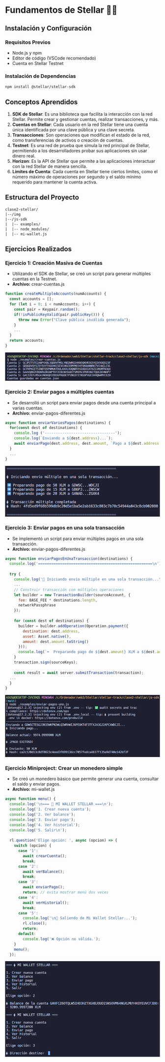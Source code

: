 # Fundamentos de Stellar 🦈💗
## Instalación y Configuración
### Requisitos Previos
- Node.js y npm
- Editor de código (VSCode recomendado)
- Cuenta en Stellar Testnet

### Instalación de Dependencias
```bash
npm install @stellar/stellar-sdk
```

## Conceptos Aprendidos
1. **SDK de Stellar**: Es una biblioteca que facilita la interacción con la red Stellar. Permite crear y gestionar cuentas, realizar transacciones, y más.
2. **Cuentas en Stellar**: Cada usuario en la red Stellar tiene una cuenta única identificada por una clave pública y una clave secreta.
3. **Transacciones**: Son operaciones que modifican el estado de la red, como transferencias de activos o creación de cuentas.
4. **Testnet**: Es una red de prueba que simula la red principal de Stellar, permitiendo a los desarrolladores probar sus aplicaciones sin usar dinero real.
5. **Horizon**: Es la API de Stellar que permite a las aplicaciones interactuar con la red Stellar de manera sencilla.
6. **Límites de Cuenta**: Cada cuenta en Stellar tiene ciertos límites, como el número máximo de operaciones por segundo y el saldo mínimo requerido para mantener la cuenta activa.

## Estructura del Proyecto
```
clase2-stellar/
|--/img
|--/js-sdk
|  |-- examples/
|  |-- node_modules/
|  |-- mi-wallet.js
```

## Ejercicios Realizados

### Ejercicio 1: Creación Masiva de Cuentas
- Utilizando el SDK de Stellar, se creó un script para generar múltiples cuentas en la Testnet.
- **Archivo:** crear-cuentas.js
```javascript
function createMultipleAccounts(numAccounts) {
  const accounts = [];
  for (let i = 0; i < numAccounts; i++) {
    const pair = Keypair.random();
    if(!isPublicKeyValid(pair.publicKey())) {
      throw new Error("Clave pública inválida generada");
    }
    ...
  }
  return accounts;
}
```
![Resultado](./img/crear-cuentas.png)

### Ejercicio 2: Enviar pagos a múltiples cuentas
- Se desarrolló un script para enviar pagos desde una cuenta principal a varias cuentas.
- **Archivo:** enviar-pagos-diferentes.js
```javascript
async function enviarVariosPagos(destinations) {
  for(const dest of destinations) {
    console.log ('--------------------------------');
    console.log(`Enviando a ${dest.address}...`);
    await enviarPago(dest.address, dest.amount, `Pago a ${dest.address.slice(0, 5)}...`);
  }
  ...
}
```
![Resultado](./img/enviar-pagos-diferentes.png)

### Ejercicio 3: Enviar pagos en una sola transacción
- Se implementó un script para enviar múltiples pagos en una sola transacción.
- **Archivo:** enviar-pagos-diferentes.js
```javascript
async function enviarPagosEnUnaTransaccion(destinations) {
  console.log('====================================================\n');

  try {
    console.log('🚀 Iniciando envío múltiple en una sola transacción...\n');
    ...
    // Construir transacción con múltiples operaciones
    let builder = new TransactionBuilder(sourceAccount, {
      fee: BASE_FEE * destinations.length,
      networkPassphrase
    });

    for (const dest of destinations) {
      builder = builder.addOperation(Operation.payment({
        destination: dest.address,
        asset: Asset.native(),
        amount: dest.amount.toString()
      }));
      console.log(`➡️  Preparando pago de ${dest.amount} XLM a ${dest.address.slice(0, 5)}...${dest.address.slice(-5)}`);
    }
    transaction.sign(sourceKeys);

    const result = await server.submitTransaction(transaction);
  ...
  }
}
```
![Resultado](./img/enviar-pagos-uno.png)

### Ejercicio Miniproject: Crear un monedero simple
- Se creó un monedero básico que permite generar una cuenta, consultar el saldo y enviar pagos.
- **Archivo:** mi-wallet.js
```javascript
async function menu() {
  console.log('\n=== 💼 MI WALLET STELLAR ===\n');
  console.log('1. Crear nueva cuenta');
  console.log('2. Ver balance');
  console.log('3. Enviar pago');
  console.log('4. Ver historial');
  console.log('5. Salir\n');

  rl.question('Elige opción: ', async (opcion) => {
    switch (opcion) {
      case '1':
        await crearCuenta();
        break;
      case '2':
        await verBalance();
        break;
      case '3':
        await enviarPago();
        return; // evita mostrar menú dos veces
      case '4':
        await verHistorial();
        break;
      case '5':
        console.log('\n👋 Saliendo de Mi Wallet Stellar...');
        rl.close();
        return;
      default:
        console.log('❌ Opción no válida.');
    }
    menu();
  });
```
![Resultado](./img/my-wallet.png)
